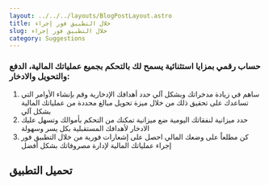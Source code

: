```yaml
---
layout: ../../../layouts/BlogPostLayout.astro
title: خلال التطبيق فور إجراء
slug: خلال التطبيق فور إجراء
category: Suggestions
---
```

### حساب رقمي بمزايا استثنائية يسمح لك بالتحكم بجميع عملياتك المالية، الدفع والتحويل والادخار:

1. ساهم في زيادة مدخراتك وبشكل آلي
   حدد أهدافك الإدخارية وقم بإنشاء الأوامر التي تساعدك على تحقيق ذلك من خلال ميزة تحويل مبالغ محددة من عملياتك المالية بشكل آلي
2. حدد ميزانية لنفقاتك اليومية
   ضع ميزانية تمكنك من التحكم بأموالك وتسهل عليك الادخار لأهدافك المستقبلية بكل يسر وسهولة
3. كن مطلعاً على وضعك المالي
   احصل على إشعارات فورية من خلال التطبيق فور إجراء عملياتك المالية لإدارة مصروفاتك بشكل أفضل

## تحميل التطبيق